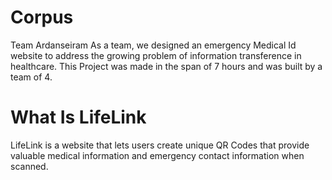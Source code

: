 # Corpus
Team Ardanseiram
As a team, we designed an emergency Medical Id website to address the growing problem of information transference in healthcare. This Project was made in the span of 7 hours and was built by a team of 4.


# What Is LifeLink
LifeLink is a website that lets users create unique QR Codes that provide valuable medical information and emergency contact information when scanned.




